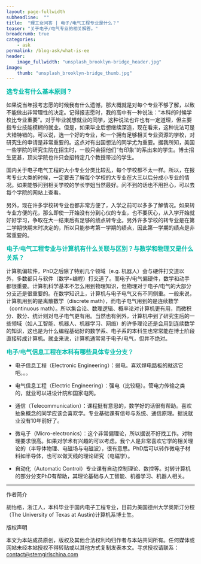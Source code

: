 ```yaml
---
layout: page-fullwidth
subheadline:  ""
title:  "理工女问答 | 电子/电气工程专业是什么？"
teaser: "关于电子/电气专业的相关解答。"
breadcrumb: true
categories:
    - ask
permalink: /blog-ask/what-is-ee
header:
    image_fullwidth: "unsplash_brooklyn-bridge_header.jpg"
image:
    thumb: "unsplash_brooklyn-bridge_thumb.jpg"
---
```


<p style="line-height: normal; font-size: 16px; font-family: 微软雅黑; color: rgb(0, 187, 170); box-sizing: border-box; padding: 0px; margin: 10px 0px; text-align: left;"><strong>选专业有什么基本原则？</strong></p>



如果说当年报考志愿的时候我有什么遗憾，那大概就是对每个专业不够了解，以致不能做出非常理性的决定。记得报志愿时，我的高中有一种说法：“本科的时候学校比专业重要”。对于毕业就想就业的同学，这种说法也许也有一定道理，但主要指专业技能模糊的就业。但是，如果毕业后想继续深造，现在看来，这种说法可是大错特错的。可以说，选一个好的专业，和一个拥有足够相关专业资源的学校，对研究生的申请是非常重要的。这点对有出国想法的同学尤为重要。据我所知，美国一些学院的研究生院在招生时，一般只会招他们“有印象”的系出来的学生。博士招生更甚，顶尖学院也许只会招特定几个教授带过的学生。

国内关于电子电气工程的大小专业分类比较乱，每个学校都不太一样。所以，在报考专业大类的时候，一定要去了解每个学校的大专业在大三以后分成小专业的情况。如果能够问到相关学校的学长学姐当然最好。问不到的话也不用担心，可以去每个学院的网站上查看。

另外，现在许多学校转专业也都非常方便了，入学之前可以多多了解情况。如果转专业方便的花，那么即使一开始没有分到心仪的专业，也不要灰心，从入学开始就好好学习，争取在大一结束后有足够的绩点转专业。另外许多学校的转专业是在第二学期快期末时决定的，所以只能参考第一学期的绩点，因此第一学期的绩点是非常重要的。

<p style="line-height: normal; font-size: 16px; font-family: 微软雅黑; color: rgb(0, 187, 170); box-sizing: border-box; padding: 0px; margin: 10px 0px; text-align: left;"><strong>电子/电气工程专业与计算机有什么关联与区别？与数学和物理又是什么关系？</strong></p>



计算机偏软件，PhD之后除了特别几个领域（e.g. 机器人）会与硬件打交道以外，多数都只与软件（数学+编程）打交道了。而电子/电气偏硬件，数学和动手都很重要。计算机科学基本不怎么用到物理知识，但物理对于电子/电气的大部分分支还是很重要的。在数学知识上，计算机与电子电气又有不同侧重。一般来说，计算机用到的是离散数学（discrete math），而电子电气用到的是连续数学（continuous math）。所以集合论、数理逻辑、概率论对计算机更有用，而微积分、数分、统计则对电子电气更有用。当然也有例外，计算机中到了研究生后的一些领域（如人工智能、机器人、机器学习、网络）的许多理论还是会用到连续数学的知识，这也是为什么编程基础好的数学系、电子系的本科生也常常能在博士阶段直接转成计算机。就业来说，计算机通常易于电子/电气，但并不绝对。

<p style="line-height: normal; font-size: 16px; font-family: 微软雅黑; color: rgb(0, 187, 170); box-sizing: border-box; padding: 0px; margin: 10px 0px; text-align: left;"><strong>电子/电气信息工程在本科有哪些具体专业分支？</strong></p>



* 电子信息工程（Electronic Engineering）：弱电。喜欢焊电路板的就选它吧。。。

* 电气信息工程（Electric Engineering）：强电（比较糙）。管电力传输之类的，就业可以进设计院和国家电网。

* 通信（Telecommunication）：课程挺有意思的，数学好的话很有帮助。喜欢抽象概念的同学应该会喜欢学。专业基础课有信号与系统、通信原理。据说就业没有10年前好了。

* 微电子（Micro-electronics）：这个非常偏理论，所以据说不好找工作。对物理要求很高。如果对学术有兴趣的可以考虑。我个人是非常喜欢它学的相关理论的（半导体物理、电磁场与电磁波），很有意思。PhD后可以转作微电子材料如半导体，也可以做天线的理论研究（电磁学）。

* 自动化（Automatic Control）专业课有自动控制理论、数控等。对转计算机的部分分支PhD有帮助，其理论基础与人工智能、机器学习、机器人相关。


- - -

作者简介


胡怡格，浙江人，本科毕业于国内电子工程专业，目前为美国德州大学奥斯汀分校（The University of Texas at Austin)计算机系博士生。


版权声明

本文为本站成员原创，版权及其他合法权利均归作者与本站共同所有。任何媒体或网站未经本站授权不得转贴或以其他方式复制发表本文。寻求授权请联系： contact@stemgirlschina.com



